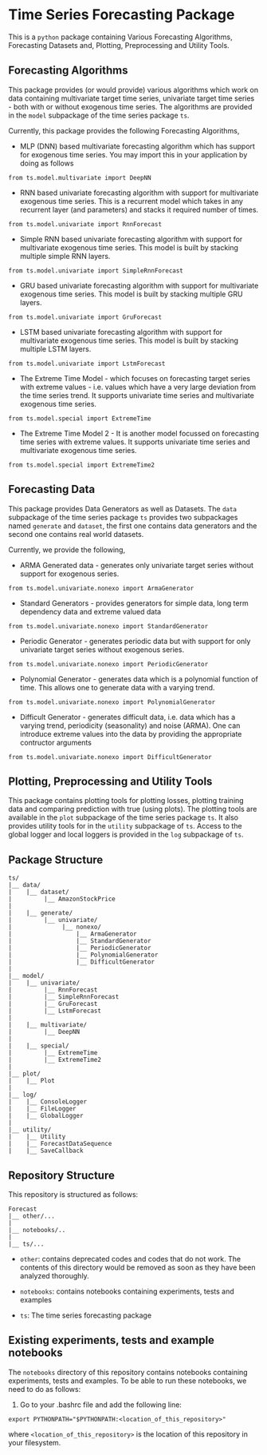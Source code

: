 # Time Series Forecasting Package

This is a `python` package containing Various Forecasting Algorithms,
Forecasting Datasets and, Plotting, Preprocessing and Utility Tools.

## Forecasting Algorithms

This package provides (or would provide) various algorithms which work
on data containing multivariate target time series, univariate target
time series - both with or without exogenous time series. The algorithms
are provided in the `model` subpackage of the time series package `ts`.

Currently, this package provides the following Forecasting Algorithms,

-   MLP (DNN) based multivariate forecasting algorithm which has support
    for exogenous time series. You may import this in your application by
    doing as follows

```
from ts.model.multivariate import DeepNN
```

-   RNN based univariate forecasting algorithm with support for multivariate 
    exogenous time series. This is a recurrent model which takes in any
    recurrent layer (and parameters) and stacks it required number of times.

```
from ts.model.univariate import RnnForecast
```

-   Simple RNN based univariate forecasting algorithm with support for multivariate 
    exogenous time series. This model is built by stacking multiple simple RNN layers.

```
from ts.model.univariate import SimpleRnnForecast
```

-   GRU based univariate forecasting algorithm with support for multivariate 
    exogenous time series. This model is built by stacking multiple GRU layers.

```
from ts.model.univariate import GruForecast
```

-   LSTM based univariate forecasting algorithm with support for multivariate 
    exogenous time series. This model is built by stacking multiple LSTM layers.

```
from ts.model.univariate import LstmForecast
```

-   The Extreme Time Model - which focuses on forecasting target series with
    extreme values - i.e. values which have a very large deviation from the
    time series trend. It supports univariate time series and multivariate 
    exogenous time series.

```
from ts.model.special import ExtremeTime
```

-   The Extreme Time Model 2 - It is another model focussed on forecasting
    time series with extreme values. It supports univariate time series and
    multivariate exogenous time series.

```
from ts.model.special import ExtremeTime2
```

## Forecasting Data

This package provides Data Generators as well as Datasets. The `data`
subpackage of the time series package `ts` provides two subpackages
named `generate` and `dataset`, the first one contains data generators
and the second one contains real world datasets.

Currently, we provide the following,

-   ARMA Generated data - generates only univariate target series
    without support for exogenous series.

```
from ts.model.univariate.nonexo import ArmaGenerator
```

-   Standard Generators - provides generators for simple data, long
    term dependency data and extreme valued data

```
from ts.model.univariate.nonexo import StandardGenerator
```

-   Periodic Generator - generates periodic data but with support for
    only univariate target series without exogenous series.

```
from ts.model.univariate.nonexo import PeriodicGenerator
```

-   Polynomial Generator - generates data which is a polynomial function
    of time. This allows one to generate data with a varying trend.

```
from ts.model.univariate.nonexo import PolynomialGenerator
```

-   Difficult Generator - generates difficult data, i.e. data which has
    a varying trend, periodicity (seasonality) and noise (ARMA). One
    can introduce extreme values into the data by providing the appropriate
    contructor arguments

```
from ts.model.univariate.nonexo import DifficultGenerator
```

## Plotting, Preprocessing and Utility Tools

This package contains plotting tools for plotting losses, plotting training
data and comparing prediction with true (using plots). The plotting tools
are available in the `plot` subpackage of the time series package `ts`.
It also provides utility tools for in the `utility` subpackage of `ts`.
Access to the global logger and local loggers is provided in the `log`
subpackage of `ts`.

## Package Structure

```
ts/
|__ data/
|    |__ dataset/
|         |__ AmazonStockPrice
|
|    |__ generate/
|         |__ univariate/
|              |__ nonexo/
|                  |__ ArmaGenerator
|                  |__ StandardGenerator
|                  |__ PeriodicGenerator
|                  |__ PolynomialGenerator
|                  |__ DifficultGenerator
| 
|__ model/
|    |__ univariate/
|         |__ RnnForecast
|         |__ SimpleRnnForecast
|         |__ GruForecast
|         |__ LstmForecast
|
|    |__ multivariate/
|         |__ DeepNN
|
|    |__ special/
|         |__ ExtremeTime
|         |__ ExtremeTime2
|
|__ plot/
|    |__ Plot
|
|__ log/
|    |__ ConsoleLogger
|    |__ FileLogger
|    |__ GlobalLogger
|
|__ utility/
|    |__ Utility
|    |__ ForecastDataSequence
|    |__ SaveCallback
```

## Repository Structure

This repository is structured as follows:

```
Forecast
|__ other/...
|
|__ notebooks/..
|
|__ ts/...
```

- `other`:  contains deprecated codes and codes that do not work.
    The contents of this directory would be removed as soon as
    they have been analyzed thoroughly.

- `notebooks`: contains notebooks containing experiments, tests and examples

- `ts`: The time series forecasting package

## Existing experiments, tests and example notebooks

The `notebooks` directory of this repository contains notebooks
containing experiments, tests and examples. To be able to run
these notebooks, we need to do as follows:

1. Go to your .bashrc file and add the following line:
```
export PYTHONPATH="$PYTHONPATH:<location_of_this_repository>"
```

where `<location_of_this_repository>` is the location of this repository
in your filesystem.


